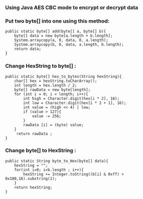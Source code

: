 ### Using Java AES CBC mode to encrypt or decrypt data



### Put two byte[] into one using this method:

	public static byte[] add(byte[] a, byte[] b){
		byte[] data = new byte[a.length + b.length];
		System.arraycopy(a, 0, data, 0, a.length); 
		System.arraycopy(b, 0, data, a.length, b.length); 
		return data;
	}
	
	
### Change HexString to byte[] :
	
	public static byte[] hex_to_bytes(String hexString){
		char[] hex = hexString.toCharArray();
		int length = hex.length / 2;
		byte[] rawData = new byte[length];
		for (int i = 0; i < length; i++){
			int high = Character.digit(hex[i * 2], 16);
			int low = Character.digit(hex[i * 2 + 1], 16);
			int value = (high << 4) | low;
			if (value > 127){
				value -= 256;
			}			
			rawData [i] = (byte) value;
		}
		 return rawData ;
	}
	
	
### Change byte[] to HexString :

	public static String byte_to_Hex(byte[] data){
		hexString = "";
		for(int i=0; i<b.length ; i++){
			hexString += Integer.toString((b[i] & 0xff) + 0x100,16).substring(1);
		}
		return hexString;
	}
